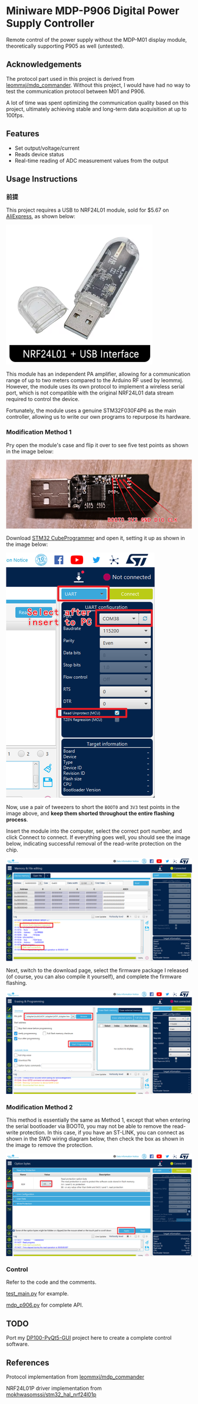 # Miniware MDP-P906 Digital Power Supply Controller

Remote control of the power supply without the MDP-M01 display module, theoretically supporting P905 as well (untested).

## Acknowledgements

The protocol part used in this project is derived from  [leommxj/mdp_commander](https://github.com/leommxj/mdp_commander). Without this project, I would have had no way to test the communication protocol between M01 and P906.

A lot of time was spent optimizing the communication quality based on this project, ultimately achieving stable and long-term data acquisition at up to 100fps.

## Features

- Set output/voltage/current
- Reads device status
- Real-time reading of ADC measurement values from the output

## Usage Instructions

### 前提

This project requires a USB to NRF24L01 module, sold for $5.67 on [AliExpress](https://www.aliexpress.com/item/1005006003453078.html?spm=a2g0o.productlist.main.7.3828oWBqoWBqd6&algo_pvid=27999fdf-f812-4149-b2a8-251e95c1cc29), as shown below:

![1721841880272](image/readme_EN/1721841880272.png)

This module has an independent PA amplifier, allowing for a communication range of up to two meters compared to the Arduino RF used by leommxj. However, the module uses its own protocol to implement a wireless serial port, which is not compatible with the original NRF24L01 data stream required to control the device.

Fortunately, the module uses a genuine STM32F030F4P6 as the main controller, allowing us to write our own programs to repurpose its hardware.

### Modification Method 1

Pry open the module's case and flip it over to see five test points as shown in the image below:

![1721840680045](image/readme/1721840680045.png)

Download [STM32 CubeProgrammer](https://www.st.com/en/development-tools/stm32cubeprog.html) and open it, setting it up as shown in the image below:

![1721840819305](image/readme/1721840819305.png)

Now, use a pair of tweezers to short the `BOOT0` and `3V3` test points in the image above, and **keep them shorted throughout the entire flashing process**.

Insert the module into the computer, select the correct port number, and click Connect to connect. If everything goes well, you should see the image below, indicating successful removal of the read-write protection on the chip.

![1721841074236](image/readme/1721841074236.png)

Next, switch to the download page, select the firmware package I released (of course, you can also compile it yourself), and complete the firmware flashing.

![1721841174409](image/readme/1721841174409.png)

### Modification Method 2

This method is essentially the same as Method 1, except that when entering the serial bootloader via BOOT0, you may not be able to remove the read-write protection. In this case, if you have an ST-LINK, you can connect as shown in the SWD wiring diagram below, then check the box as shown in the image to remove the protection.

![1721841339876](image/readme/1721841339876.png)

### Control

Refer to the code and the comments.

[test_main.py](./test_main.py) for example.

[mdp_p906.py](.mdp_controller/mdp_p906.py) for complete API.

## TODO

Port my [DP100-PyQt5-GUI](https://github.com/ElluIFX/DP100-PyQt5-GUI) project here to create a complete control software.

## References

Protocol implementation from [leommxj/mdp_commander](https://github.com/leommxj/mdp_commander)

NRF24L01P driver implementation from [mokhwasomssi/stm32_hal_nrf24l01p](https://github.com/mokhwasomssi/stm32_hal_nrf24l01p)
